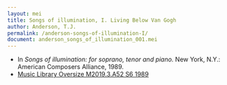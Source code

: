 ```yaml
---
layout: mei
title: Songs of illumination, I. Living Below Van Gogh
author: Anderson, T.J.
permalink: /anderson-songs-of-illumination-I/
document: anderson_songs_of_illumination_001.mei
---
```


- In *Songs of illumination: for soprano, tenor and piano.* New York, N.Y.: American Composers Alliance, 1989.
- <a href="https://tufts-primo.hosted.exlibrisgroup.com/permalink/f/14dinuo/01TUN_ALMA21102270180003851" target="_blank">Music Library Oversize M2019.3.A52 S6 1989</a>
